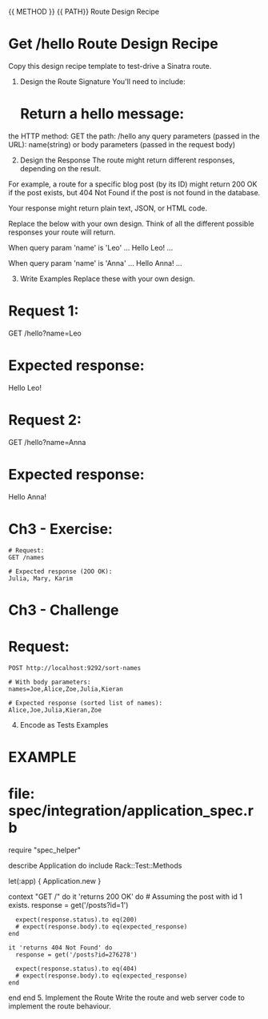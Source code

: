 {{ METHOD }} {{ PATH}} Route Design Recipe
# Get /hello Route Design Recipe
Copy this design recipe template to test-drive a Sinatra route.

1. Design the Route Signature
You'll need to include:

    # Return a hello message:
the HTTP method: GET
the path: /hello
any query parameters (passed in the URL): name(string)
or body parameters (passed in the request body)

2. Design the Response
The route might return different responses, depending on the result.

For example, a route for a specific blog post (by its ID) might return 200 OK if the post exists, but 404 Not Found if the post is not found in the database.

Your response might return plain text, JSON, or HTML code.

Replace the below with your own design. Think of all the different possible responses your route will return.

<!-- EXAMPLE -->
<!-- Response when the post is found: 200 OK -->

<!-- <html>
  <head></head>
  <body>
    <h1>Post title</h1>
    <div>Post content</div>
  </body>
</html> -->

When query param 'name' is 'Leo'
...
Hello Leo!
...

When query param 'name' is 'Anna'
...
Hello Anna!
...

<!-- EXAMPLE -->
<!-- Response when the post is not found: 404 Not Found -->

<!-- <html>
  <head></head>
  <body>
    <h1>Sorry!</h1>
    <div>We couldn't find this post. Have a look at the homepage?</div>
  </body>
</html> -->

3. Write Examples
Replace these with your own design.

# Request 1:

GET /hello?name=Leo

# Expected response:

Hello Leo!

# Request 2:

GET /hello?name=Anna

# Expected response:

Hello Anna!

# Ch3 - Exercise:
    # Request:
    GET /names

    # Expected response (2OO OK):
    Julia, Mary, Karim

# Ch3 - Challenge
# Request:
    POST http://localhost:9292/sort-names

    # With body parameters:
    names=Joe,Alice,Zoe,Julia,Kieran

    # Expected response (sorted list of names):
    Alice,Joe,Julia,Kieran,Zoe



4. Encode as Tests Examples
# EXAMPLE
# file: spec/integration/application_spec.rb

require "spec_helper"

describe Application do
  include Rack::Test::Methods

  let(:app) { Application.new }

  context "GET /" do
    it 'returns 200 OK' do
      # Assuming the post with id 1 exists.
      response = get('/posts?id=1')

      expect(response.status).to eq(200)
      # expect(response.body).to eq(expected_response)
    end

    it 'returns 404 Not Found' do
      response = get('/posts?id=276278')

      expect(response.status).to eq(404)
      # expect(response.body).to eq(expected_response)
    end
  end
end
5. Implement the Route
Write the route and web server code to implement the route behaviour.